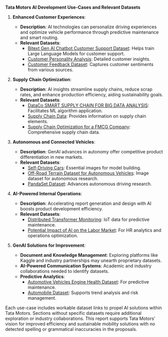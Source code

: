 **Tata Motors AI Development Use-Cases and Relevant Datasets**

1. **Enhanced Customer Experiences**:
   - **Description**: AI technologies can personalize driving experiences and optimize vehicle performance through predictive maintenance and smart routing.
   - **Relevant Datasets**:
     - [Bitext Gen AI Chatbot Customer Support Dataset](https://www.kaggle.com/datasets/bitext/bitext-gen-ai-chatbot-customer-support-dataset): Helps train Large Language Models for customer support.
     - [Customer Personality Analysis](https://www.kaggle.com/datasets/imakash3011/customer-personality-analysis): Detailed customer insights.
     - [Customer Feedback Dataset](https://www.kaggle.com/datasets/vishweshsalodkar/customer-feedback-dataset): Captures customer sentiments from various sources.

2. **Supply Chain Optimization**:
   - **Description**: AI insights streamline supply chains, reduce scrap rates, and enhance production efficiency, aiding sustainability goals.
   - **Relevant Datasets**:
     - [DataCo SMART SUPPLY CHAIN FOR BIG DATA ANALYSIS](https://www.kaggle.com/datasets/shashwatwork/dataco-smart-supply-chain-for-big-data-analysis): Facilitates ML algorithm application.
     - [Supply Chain Data](https://www.kaggle.com/datasets/laurinbrechter/supply-chain-data): Provides information on supply chain elements.
     - [Supply Chain Optimization for a FMCG Company](https://www.kaggle.com/datasets/suraj9727/supply-chain-optimization-for-a-fmcg-company): Comprehensive supply chain data.

3. **Autonomous and Connected Vehicles**:
   - **Description**: GenAI advances in autonomy offer competitive product differentiation in new markets.
   - **Relevant Datasets**:
     - [Self-Driving Cars](https://www.kaggle.com/datasets/alincijov/self-driving-cars): Essential images for model building.
     - [Off-Road Terrain Dataset for Autonomous Vehicles](https://www.kaggle.com/datasets/magnumresearchgroup/offroad-terrain-dataset-for-autonomous-vehicles): Image dataset for autonomous research.
     - [PandaSet Dataset](https://www.kaggle.com/datasets/usharengaraju/pandaset-dataset): Advances autonomous driving research.

4. **AI-Powered Internal Operations**:
   - **Description**: Accelerating report generation and design with AI boosts product development efficiency.
   - **Relevant Datasets**:
     - [Distributed Transformer Monitoring](https://www.kaggle.com/datasets/sreshta140/ai-transformer-monitoring): IoT data for predictive maintenance.
     - [Potential Impact of AI on the Labor Market](https://www.kaggle.com/code/egorpantyukhin/potential-impact-of-ai-on-the-labor-market): For HR analytics and operations optimization.

5. **GenAI Solutions for Improvement**:
   - **Document and Knowledge Management**: Exploring platforms like Kaggle and industry partnerships may unearth proprietary datasets.
   - **AI-Powered Communication Systems**: Academic and industry collaborations needed to identify datasets.
   - **Predictive Analytics**:
     - [Automotive Vehicles Engine Health Dataset](https://www.kaggle.com/datasets/parvmodi/automotive-vehicles-engine-health-dataset): For predictive maintenance.
     - [Automobile Dataset](https://www.kaggle.com/datasets/toramky/automobile-dataset): Supports trend analysis and risk management.

Each use-case includes workable dataset links to propel AI solutions within Tata Motors. Sections without specific datasets require additional exploration or industry collaborations. This report supports Tata Motors’ vision for improved efficiency and sustainable mobility solutions with no detected spelling or grammatical inaccuracies in the proposals.